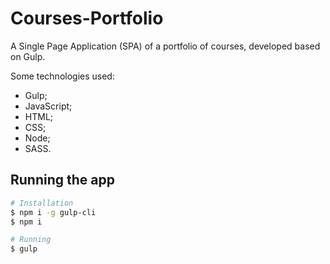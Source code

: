 # Courses-Portfolio

A Single Page Application (SPA) of a portfolio of courses, developed based on Gulp.

Some technologies used:

* Gulp;
* JavaScript;
* HTML;
* CSS;
* Node;
* SASS.

## Running the app

```bash
# Installation
$ npm i -g gulp-cli
$ npm i

# Running
$ gulp
```
